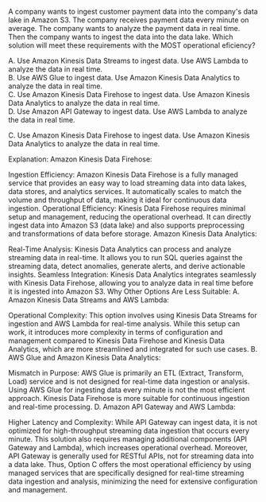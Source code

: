 A company wants to ingest customer payment data into the company's data lake in Amazon S3. The company receives payment data every minute on average. The company wants to analyze the payment data in real time. Then the company wants to ingest the data into the data lake. Which solution will meet these requirements with the MOST operational eficiency? 

A. Use Amazon Kinesis Data Streams to ingest data. Use AWS Lambda to analyze the data in real time. \
B. Use AWS Glue to ingest data. Use Amazon Kinesis Data Analytics to analyze the data in real time.\
C. Use Amazon Kinesis Data Firehose to ingest data. Use Amazon Kinesis Data Analytics to analyze the data in real time. \
D. Use Amazon API Gateway to ingest data. Use AWS Lambda to analyze the data in real time.


C. Use Amazon Kinesis Data Firehose to ingest data. Use Amazon Kinesis Data Analytics to analyze the data in real time.

Explanation:
Amazon Kinesis Data Firehose:

Ingestion Efficiency: Amazon Kinesis Data Firehose is a fully managed service that provides an easy way to load streaming data into data lakes, data stores, and analytics services. It automatically scales to match the volume and throughput of data, making it ideal for continuous data ingestion.
Operational Efficiency: Kinesis Data Firehose requires minimal setup and management, reducing the operational overhead. It can directly ingest data into Amazon S3 (data lake) and also supports preprocessing and transformations of data before storage.
Amazon Kinesis Data Analytics:

Real-Time Analysis: Kinesis Data Analytics can process and analyze streaming data in real-time. It allows you to run SQL queries against the streaming data, detect anomalies, generate alerts, and derive actionable insights.
Seamless Integration: Kinesis Data Analytics integrates seamlessly with Kinesis Data Firehose, allowing you to analyze data in real time before it is ingested into Amazon S3.
Why Other Options Are Less Suitable:
A. Amazon Kinesis Data Streams and AWS Lambda:

Operational Complexity: This option involves using Kinesis Data Streams for ingestion and AWS Lambda for real-time analysis. While this setup can work, it introduces more complexity in terms of configuration and management compared to Kinesis Data Firehose and Kinesis Data Analytics, which are more streamlined and integrated for such use cases.
B. AWS Glue and Amazon Kinesis Data Analytics:

Mismatch in Purpose: AWS Glue is primarily an ETL (Extract, Transform, Load) service and is not designed for real-time data ingestion or analysis. Using AWS Glue for ingesting data every minute is not the most efficient approach. Kinesis Data Firehose is more suitable for continuous ingestion and real-time processing.
D. Amazon API Gateway and AWS Lambda:

Higher Latency and Complexity: While API Gateway can ingest data, it is not optimized for high-throughput streaming data ingestion that occurs every minute. This solution also requires managing additional components (API Gateway and Lambda), which increases operational overhead. Moreover, API Gateway is generally used for RESTful APIs, not for streaming data into a data lake.
Thus, Option C offers the most operational efficiency by using managed services that are specifically designed for real-time streaming data ingestion and analysis, minimizing the need for extensive configuration and management.

